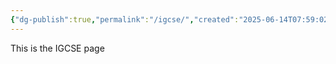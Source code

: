 ```yaml
---
{"dg-publish":true,"permalink":"/igcse/","created":"2025-06-14T07:59:02.610+03:00","updated":"2025-06-14T07:59:22.666+03:00"}
---
```



This is the IGCSE page